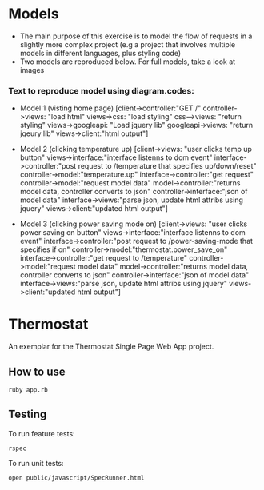 # Models
* The main purpose of this exercise is to model the flow of requests in a slightly more complex project (e.g a project that involves multiple models in different languages, plus styling code)
* Two models are reproduced below. For full models, take a look at images
### Text to reproduce model using diagram.codes: 
* Model 1 (visting home page)
[client->controller:"GET /"
controller->views: "load html"
views=>css: "load styling"
css-->views: "return styling"
views->googleapi: "Load jquery lib"
googleapi->views: "return jqeury lib"
views->client:"html output"]

* Model 2 (clicking temperature up)
[client->views: "user clicks temp up button"
views->interface:"interface listenns to dom event"
interface->controller:"post request to /temperature that specifies up/down/reset"
controller->model:"temperature.up"
interface->controller:"get request"
controller->model:"request model data"
model->controller:"returns model data, controller converts to json"
controller->interface:"json of model data"
interface->views:"parse json, update html attribs using jquery"
views->client:"updated html output"]

* Model 3 (clicking power saving mode on)
[client->views: "user clicks power saving on button"
views->interface:"interface listenns to dom event"
interface->controller:"post request to /power-saving-mode that specifies if on"
controller->model:"thermostat.power_save_on"
interface->controller:"get request to /temperature"
controller->model:"request model data"
model->controller:"returns model data, controller converts to json"
controller->interface:"json of model data"
interface->views:"parse json, update html attribs using jquery"
views->client:"updated html output"]


# Thermostat

An exemplar for the Thermostat Single Page Web App project.

## How to use

```
ruby app.rb

```

## Testing

To run feature tests:

```
rspec
```

To run unit tests:

```
open public/javascript/SpecRunner.html
```
